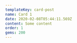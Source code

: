 ```yaml
---
templateKey: card-post
name: Card 1
date: 2020-02-08T05:44:11.569Z
content: Some content
order: 1
gems: 200
---
```


